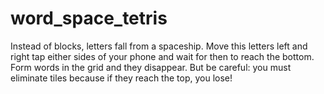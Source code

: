 # word_space_tetris

Instead of blocks, letters fall from a spaceship. Move this letters left and right tap either sides of your phone and wait for then to reach the bottom. Form words in the grid and they disappear. But be careful: you must eliminate tiles because if they reach the top, you lose!
